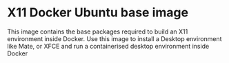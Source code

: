 # X11 Docker Ubuntu base image

This image contains the base packages required to build an X11 environment inside Docker. Use this image
to install a Desktop environment like Mate, or XFCE and run a containerised desktop environment inside
Docker
